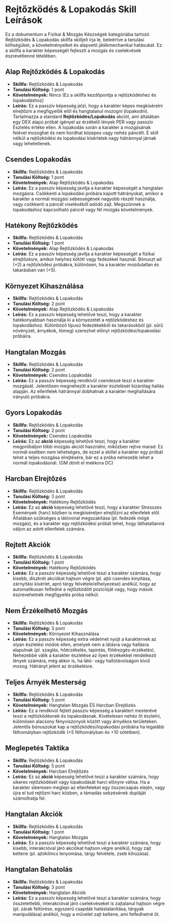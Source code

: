 # Rejtőzködés & Lopakodás Skill Leírások

Ez a dokumentum a Fizikai & Mozgás Készségek kategóriába tartozó Rejtőzködés & Lopakodás skillfa skilljeit írja le, beleértve a tanulási költségüket, a követelményeiket és alapvető játékmechanikai hatásukat. Ez a skillfa a karakter képességét fejleszti a mozgás és cselekvések észrevétlenné tételében.

## Alap Rejtőzködés & Lopakodás
* **Skillfa:** Rejtőzködés & Lopakodás
* **Tanulási Költség:** 1 pont
* **Követelmények:** Nincs (Ez a skillfa kezdőpontja a rejtőzködéshez és lopakodáshoz)
* **Leírás:** Ez a passzív képesség jelzi, hogy a karakter képes megkísérelni elrejtőzni a megfigyelők elől és hangtalanul mozogni (lopakodni). Tartalmazza a standard **Rejtőzködés/Lopakodás** akciót, ami általában egy DEX alapú próbát igényel az érzékelő lények PER vagy passzív Észlelés értéke ellen. A lopakodás során a karakter a mozgásának felével mozoghat és nem hordhat közepes vagy nehéz páncélt. E skill nélkül a rejtőzködési és lopakodási kísérletek nagy hátránnyal járnak vagy lehetetlenek.

## Csendes Lopakodás
* **Skillfa:** Rejtőzködés & Lopakodás
* **Tanulási Költség:** 1 pont
* **Követelmények:** Alap Rejtőzködés & Lopakodás
* **Leírás:** Ez a passzív képesség javítja a karakter képességét a hangtalan mozgásra. Csökkenti a lopakodási próbára kapott hátrányokat, amikor a karakter a normál mozgási sebességének nagyobb részét használja, vagy csökkenti a páncél viseléséből adódó zajt. Megszűnnek a lopakodáshoz kapcsolható páncél vagy fél mozgás követelmények.

## Hatékony Rejtőzködés
* **Skillfa:** Rejtőzködés & Lopakodás
* **Tanulási Költség:** 1 pont
* **Követelmények:** Alap Rejtőzködés & Lopakodás
* **Leírás:** Ez a passzív képesség javítja a karakter képességét a fizikai elrejtőzésre, amikor helyhez kötött vagy fedezéket használ. Bónuszt ad (+2) a rejtőzködési próbákra, különösen, ha a karakter mozdulatlan és takarásban van (+5).

## Környezet Kihasználása
* **Skillfa:** Rejtőzködés & Lopakodás
* **Tanulási Költség:** 2 pont
* **Követelmények:** Alap Rejtőzködés & Lopakodás
* **Leírás:** Ez a passzív képesség lehetővé teszi, hogy a karakter hatékonyabban használja ki a környezetét a rejtőzködéshez és lopakodáshoz. Különböző típusú fedezékekből és takarásokból (pl. sűrű növényzet, árnyékok, tömeg) szerezhet előnyt rejtőzködési/lopakodási próbáira.

## Hangtalan Mozgás
* **Skillfa:** Rejtőzködés & Lopakodás
* **Tanulási Költség:** 2 pont
* **Követelmények:** Csendes Lopakodás
* **Leírás:** Ez a passzív képesség rendkívül csendessé teszi a karakter mozgását. Jelentősen megnehezíti a karakter észlelését kizárólag hallás alapján. Az ellenfelek hátránnyal dobhatnak a karakter meghallására irányuló próbákra.

## Gyors Lopakodás
* **Skillfa:** Rejtőzködés & Lopakodás
* **Tanulási Költség:** 2 pont
* **Követelmények:** Csendes Lopakodás
* **Leírás:** Ez az **akció** képesség lehetővé teszi, hogy a karakter megpróbáljon több mozgás akciót használni, miközben rejtve marad. Ez normál esetben nem lehetséges, de ezzel a skillel a karakter egy próbát tehet a teljes mozgása elrejtésére, bár ez a próba nehezebb lehet a normál lopakodásnál. (GM dönti el mekkora DC)

## Harcban Elrejtőzés
* **Skillfa:** Rejtőzködés & Lopakodás
* **Tanulási Költség:** 3 pont
* **Követelmények:** Hatékony Rejtőzködés
* **Leírás:** Ez az **akció** képesség lehetővé teszi, hogy a karakter Stresszes Események (harc) közben is megkíséreljen elrejtőzni az ellenfelek elől. Általában szükséges a látóvonal megszakítása (pl. fedezék mögé mozgás), és a karakter egy rejtőzködési próbát tehet, hogy láthatatlanná váljon az adott ellenfelek számára.

## Rejtett Akciók
* **Skillfa:** Rejtőzködés & Lopakodás
* **Tanulási Költség:** 1 pont
* **Követelmények:** Hatékony Rejtőzködés
* **Leírás:** Ez a passzív képesség lehetővé teszi a karakter számára, hogy kisebb, diszkrét akciókat hajtson végre (pl. ajtó csendes kinyitása, zárnyitási kísérlet, apró tárgy felvétele/elhelyezése) anélkül, hogy az automatikusan felfedné a rejtőzködött pozícióját vagy, hogy mások észrevehetnék megfigyelés próba nélkül.

## Nem Érzékelhető Mozgás
* **Skillfa:** Rejtőzködés & Lopakodás
* **Tanulási Költség:** 3 pont
* **Követelmények:** Környezet Kihasználása
* **Leírás:** Ez a passzív képesség extra védelmet nyújt a karakternek az olyan észlelési módok ellen, amelyek nem a látásra vagy hallásra alapulnak (pl. szaglás, hőérzékelés, tapintás, földrezgés-érzékelés). Nehezebbé válik a karakter észlelése az ilyen érzékekkel rendelkező lények számára, még akkor is, ha látó- vagy hallótávolságon kívül mozog. Hátrányt jelent az érzékelésre.

## Teljes Árnyék Mesterség
* **Skillfa:** Rejtőzködés & Lopakodás
* **Tanulási Költség:** 5 pont
* **Követelmények:** Hangtalan Mozgás ÉS Harcban Elrejtőzés
* **Leírás:** Ez a rendkívül fejlett passzív képesség a karaktert mesterévé teszi a rejtőzködésnek és lopakodásnak. Kivételesen nehéz őt észlelni, különösen alacsony fényviszonyok között vagy árnyékos területeken. Jelentős bónuszokat kap a rejtőzködési/lopakodási próbáira ha legalább félhomályban rejtőzködik (+5 félhomályban és +10 sötétben).

## Meglepetés Taktika
* **Skillfa:** Rejtőzködés & Lopakodás
* **Tanulási Költség:** 5 pont
* **Követelmények:** Harcban Elrejtőzés
* **Leírás:** Ez az **akció** képesség lehetővé teszi a karakter számára, hogy sikeres rejtőzködését vagy lopakodását harci előnyre váltsa. Ha a karakter sikeresen meglepi az ellenfeleket egy összecsapás elején, vagy újra el tud rejtőzni harc közben, a támadás sebzésének dupláját számolhatja fel.

## Hangtalan Akciók
* **Skillfa:** Rejtőzködés & Lopakodás
* **Tanulási Költség:** 1 pont
* **Követelmények:** Hangtalan Mozgás
* **Leírás:** Ez a passzív képesség lehetővé teszi a karakter számára, hogy kisebb, interakcióval járó akciókat hajtson végre anélkül, hogy zajt keltene (pl. ajtókilincs lenyomása, tárgy felvétele, zseb kihúzása).

## Hangtalan Behatolás
* **Skillfa:** Rejtőzködés & Lopakodás
* **Tanulási Költség:** 3 pont
* **Követelmények:** Hangtalan Akciók
* **Leírás:** Ez a passzív képesség lehetővé teszi a karakter számára, hogy összetettebb, interakcióval járó cselekvéseket is zajtalanul hajtson végre (pl. zárak feltörése, egyszerű csapdák hatástalanítása, tárgyak manipulálása) anélkül, hogy a művelet zajt keltene, ami felfedhetné őt.